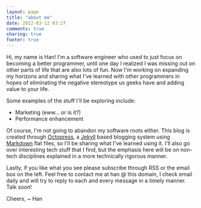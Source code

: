 ```yaml
---
layout: page
title: "about me"
date: 2012-03-12 03:27
comments: true
sharing: true
footer: true
---
```


Hi, my name is Han! I'm a software engineer who used to just focus on becoming a better programmer, until one day I realized I was missing out on other parts of life that are also lots of fun. Now I'm working on expanding my horizons and sharing what I've learned with other programmers in hopes of eliminating the negative stereotype us geeks have and adding value to your life.

Some examples of the stuff I'll be exploring include:
* Marketing (eww... or is it?)
* Performance enhancement

Of course, I'm not going to abandon my software roots either. This blog is created through [Octopress](http://octopress.org), a [Jekyll](http://jekyllrb.com) based blogging system using [Markdown](http://daringfireball.net/projects/markdown) flat files, so I'll be sharing what I've learned using it. I'll also go over interesting tech stuff that I find, but the emphasis here will be on non-tech disciplines explained in a more technically rigorous manner.

Lastly, if you like what you see please subscribe through RSS or the email box on the left. Feel free to contact me at han @ this domain, I check email daily and will try to reply to each and every message in a timely manner. Talk soon!

Cheers,
~ Han
